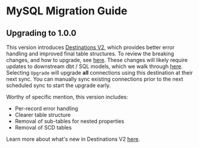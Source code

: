 # MySQL Migration Guide

## Upgrading to 1.0.0

This version introduces [Destinations V2](/platform/release_notes/upgrading_to_destinations_v2/#what-is-destinations-v2), which provides better error handling and improved final table structures. To review the breaking changes, and how to upgrade, see [here](/platform/release_notes/upgrading_to_destinations_v2/#quick-start-to-upgrading). These changes will likely require updates to downstream dbt / SQL models, which we walk through [here](/platform/release_notes/upgrading_to_destinations_v2/#updating-downstream-transformations). Selecting `Upgrade` will upgrade **all** connections using this destination at their next sync. You can manually sync existing connections prior to the next scheduled sync to start the upgrade early.

Worthy of specific mention, this version includes:

- Per-record error handling
- Clearer table structure
- Removal of sub-tables for nested properties
- Removal of SCD tables

Learn more about what's new in Destinations V2 [here](/platform/using-airbyte/core-concepts/typing-deduping).

